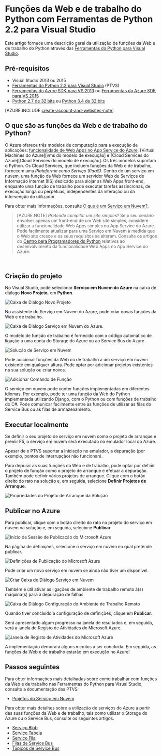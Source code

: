 <properties
    pageTitle="Funções da Web e de trabalho do Python com Ferramentas do Python 2.2 para Visual Studio | Microsoft Azure"
    description="Descrição geral da utilização das Ferramentas do Python para Visual Studio para a criação de Cloud Services do Azure, incluindo funções da Web e funções de trabalho."
    services="cloud-services"
    documentationCenter="python"
    authors="thraka"
    manager="wpickett"
    editor=""/>

<tags
    ms.service="cloud-services"
    ms.workload="tbd"
    ms.tgt_pltfrm="na"
    ms.devlang="python"
    ms.topic="hero-article"
    ms.date="08/30/2015"
    ms.author="adegeo"/>




# Funções da Web e de trabalho do Python com Ferramentas de Python 2.2 para Visual Studio

Este artigo fornece uma descrição geral da utilização de funções da Web e de trabalho do Python através das [Ferramentas do Python para Visual Studio][].

## Pré-requisitos

 - Visual Studio 2013 ou 2015
 - [Ferramentas do Python 2.2 para Visual Studio][] (PTVS)
 - [Ferramentas do Azure SDK para VS 2013][] ou [Ferramentas do Azure SDK para VS 2015][]
 - [Python 2.7 de 32 bits][] ou [Python 3.4 de 32 bits][]

[AZURE.INCLUDE [create-account-and-websites-note](../includes/create-account-and-websites-note.md)]

## O que são as funções da Web e de trabalho do Python?

O Azure oferece três modelos de computação para a execução de aplicações: [funcionalidade de Web Apps no App Service do Azure][modelo de execução-Web Sites], [Virtual Machines do Azure][vms do modelo de execução] e [Cloud Services do Azure][Cloud Services do modelo de execução]. Os três modelos suportam o Python. Os Cloud Services, que incluem funções da Web e de trabalho, fornecem uma *Plataforma como Serviço (PaaS)*. Dentro de um serviço em nuvem, uma função da Web fornece um servidor Web de Serviços de Informação Internet (IIS) dedicado para alojar as Web Apps front-end, enquanto uma função de trabalho pode executar tarefas assíncronas, de execução longa ou perpétuas, independentes da interação ou da intervenção do utilizador.

Para obter mais informações, consulte [O que é um Serviço em Nuvem?].

> [AZURE.NOTE] *Pretende compilar um site simples?*
Se o seu cenário envolver apenas um front-end de um Web site simples, considere utilizar a funcionalidade Web Apps simples no App Service do Azure. Pode facilmente atualizar para uma Serviço em Nuvem à medida que o Web site cresce e os seus requisitos se alteram. Consulte os artigos do <a href="/develop/python/">Centro para Programadores do Python</a> relativos ao desenvolvimento da funcionalidade Web Apps no App Service do Azure.
<br />


## Criação do projeto

No Visual Studio, pode selecionar **Serviço em Nuvem do Azure** na caixa de diálogo **Novo Projeto**, em **Python**.

![Caixa de Diálogo Novo Projeto](./media/cloud-services-python-ptvs/new-project-cloud-service.png)

No assistente do Serviço em Nuvem do Azure, pode criar novas funções da Web e de trabalho.

![Caixa de Diálogo Serviço em Nuvem do Azure.](./media/cloud-services-python-ptvs/new-service-wizard.png)

O modelo de função de trabalho é fornecido com o código automático de ligação a uma conta do Storage do Azure ou ao Service Bus do Azure.

![Solução de Serviço em Nuvem](./media/cloud-services-python-ptvs/worker.png)

Pode adicionar funções da Web ou de trabalho a um serviço em nuvem existente em qualquer altura.  Pode optar por adicionar projetos existentes na sua solução ou criar novos.

![Adicionar Comando de Função](./media/cloud-services-python-ptvs/add-new-or-existing-role.png)

O serviço em nuvem pode conter funções implementadas em diferentes idiomas.  Por exemplo, pode ter uma função da Web do Python implementada utilizando Django, com o Python ou com funções de trabalho do C#.  Pode comunicar facilmente entre as funções de utilizar as filas do Service Bus ou as filas de armazenamento.

## Executar localmente

Se definir o seu projeto de serviço em nuvem como o projeto de arranque e premir F5, o serviço em nuvem será executado no emulador local do Azure.

Apesar de o PTVS suportar a iniciação no emulador, a depuração (por exemplo, pontos de interrupção) não funcionará.

Para depurar as suas funções da Web e de trabalho, pode optar por definir o projeto de função como o projeto de arranque e efetuar a depuração.  Também pode definir vários projetos de arranque.  Clique com o botão direito do rato na solução e, em seguida, selecione **Definir Projetos de Arranque**.

![Propriedades do Projeto de Arranque da Solução](./media/cloud-services-python-ptvs/startup.png)

## Publicar no Azure

Para publicar, clique com o botão direito do rato no projeto do serviço em nuvem na solução e, em seguida, selecione **Publicar**.

![Início de Sessão de Publicação do Microsoft Azure](./media/cloud-services-python-ptvs/publish-sign-in.png)

Na página de definições, selecione o serviço em nuvem no qual pretende publicar.

![Definições de Publicação do Microsoft Azure](./media/cloud-services-python-ptvs/publish-settings.png)

Pode criar um novo serviço em nuvem se ainda não tiver um disponível.

![Criar Caixa de Diálogo Serviço em Nuvem](./media/cloud-services-python-ptvs/publish-create-cloud-service.png)

Também é útil ativar as ligações de ambiente de trabalho remoto à(s) máquina(s) para a depuração de falhas.

![Caixa de Diálogo Configuração do Ambiente de Trabalho Remoto](./media/cloud-services-python-ptvs/publish-remote-desktop-configuration.png)

Quando tiver concluído a configuração de definições, clique em **Publicar**.

Será apresentado algum progresso na janela de resultados e, em seguida, verá a janela de Registo de Atividades do Microsoft Azure.

![Janela de Registo de Atividades do Microsoft Azure](./media/cloud-services-python-ptvs/publish-activity-log.png)

A implementação demorará alguns minutos a ser concluída. Em seguida, as funções da Web e de trabalho estarão em execução no Azure!

## Passos seguintes

Para obter informações mais detalhadas sobre como trabalhar com funções da Web e de trabalho nas Ferramentas do Python para Visual Studio, consulte a documentação das PTVS:

- [Projetos do Serviço em Nuvem][]

Para obter mais detalhes sobre a utilização de serviços do Azure a partir das suas funções da Web e de trabalho, tais como utilizar o Storage do Azure ou o Service Bus, consulte os seguintes artigos.

- [Serviço Blob][]
- [Serviço Tabela][]
- [Serviço Fila][]
- [Filas de Service Bus][]
- [Tópicos de Service Bus][]


<!--Link references-->

[O que é um Serviço em Nuvem?]: ./cloud-services/cloud-services-choose-me.md
[modelo de execução-Web Sites]: ./app-service-web/app-service-web-overview.md
[modelo de execução-vms]: ./virtual-machines/virtual-machines-windows-about.md
[modelo de execução-cloud services]: ./cloud-services/cloud-services-choose-me.md
[Centro para Programadores do Python]: /develop/python/

[Serviço Blob]: ./storage/storage-python-how-to-use-blob-storage.md
[Serviço Fila]: ./storage/storage-python-how-to-use-queue-storage.md
[Serviço Tabela]: ./storage/storage-python-how-to-use-table-storage.md
[Filas de Service Bus]: ./service-bus/service-bus-python-how-to-use-queues.md
[Tópicos de Service Bus]: ./service-bus/service-bus-python-how-to-use-topics-subscriptions.md


<!--External Link references-->

[Ferramentas do Python para Visual Studio]: http://aka.ms/ptvs
[Documentação das Ferramentas do Python para Visual Studio]: http://aka.ms/ptvsdocs
[Projetos do Serviço em Nuvem]: http://go.microsoft.com/fwlink/?LinkId=624028
[Ferramentas do Python 2.2 para Visual Studio]: http://go.microsoft.com/fwlink/?LinkID=624025
[Ferramentas do Azure SDK para VS 2013]: http://go.microsoft.com/fwlink/?LinkId=323510
[Ferramentas do Azure SDK para VS 2015]: http://go.microsoft.com/fwlink/?LinkId=518003
[Python 2.7 de 32 bits]: http://go.microsoft.com/fwlink/?LinkId=517190
[Python 3.4 de 32 bits]: http://go.microsoft.com/fwlink/?LinkId=517191



<!--HONumber=Jun16_HO2-->


